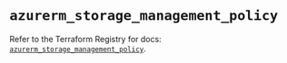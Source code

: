 # `azurerm_storage_management_policy`

Refer to the Terraform Registry for docs: [`azurerm_storage_management_policy`](https://registry.terraform.io/providers/hashicorp/azurerm/3.112.0/docs/resources/storage_management_policy).
